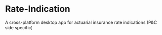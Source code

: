 # Rate-Indication
A cross-platform desktop app for actuarial insurance rate indications (P&amp;C side specific) 
